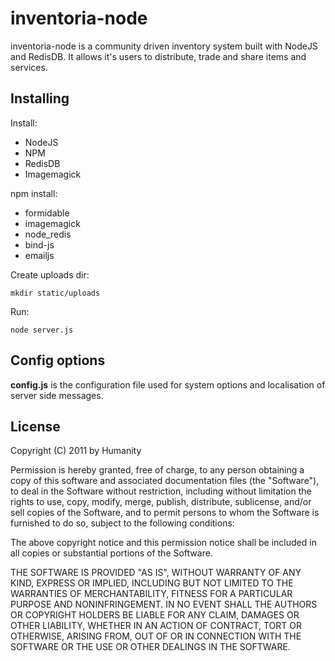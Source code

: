 inventoria-node
===============

inventoria-node is a community driven inventory system built with NodeJS and RedisDB. It allows it's users to distribute, trade and share items and services.


Installing
------------

Install:

* NodeJS
* NPM
* RedisDB
* Imagemagick

npm install:

* formidable
* imagemagick
* node_redis
* bind-js
* emailjs

Create uploads dir:

    mkdir static/uploads

Run:

    node server.js

Config options
--------------

**config.js** is the configuration file used for system options and localisation of server side messages.


License
-------

Copyright (C) 2011 by Humanity

Permission is hereby granted, free of charge, to any person obtaining a copy
of this software and associated documentation files (the "Software"), to deal
in the Software without restriction, including without limitation the rights
to use, copy, modify, merge, publish, distribute, sublicense, and/or sell
copies of the Software, and to permit persons to whom the Software is
furnished to do so, subject to the following conditions:

The above copyright notice and this permission notice shall be included in
all copies or substantial portions of the Software.

THE SOFTWARE IS PROVIDED "AS IS", WITHOUT WARRANTY OF ANY KIND, EXPRESS OR
IMPLIED, INCLUDING BUT NOT LIMITED TO THE WARRANTIES OF MERCHANTABILITY,
FITNESS FOR A PARTICULAR PURPOSE AND NONINFRINGEMENT. IN NO EVENT SHALL THE
AUTHORS OR COPYRIGHT HOLDERS BE LIABLE FOR ANY CLAIM, DAMAGES OR OTHER
LIABILITY, WHETHER IN AN ACTION OF CONTRACT, TORT OR OTHERWISE, ARISING FROM,
OUT OF OR IN CONNECTION WITH THE SOFTWARE OR THE USE OR OTHER DEALINGS IN
THE SOFTWARE.
